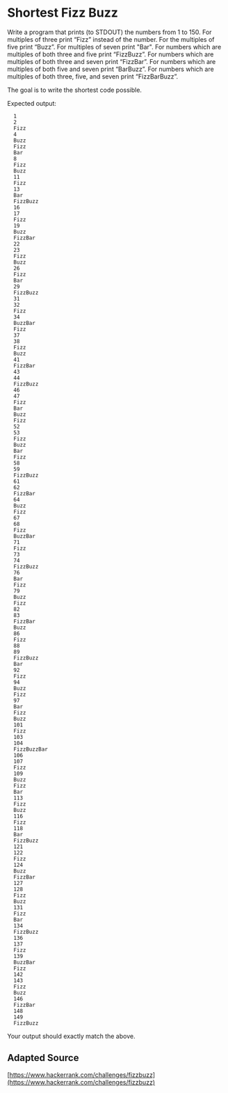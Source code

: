 # Shortest Fizz Buzz

Write a program that prints (to STDOUT) the numbers from 1 to 150.
For multiples of three print “Fizz” instead of the number.
For the multiples of five print “Buzz”.
For multiples of seven print "Bar".
For numbers which are multiples of both three and five print “FizzBuzz”.
For numbers which are multiples of both three and seven print “FizzBar”.
For numbers which are multiples of both five and seven print “BarBuzz”.
For numbers which are multiples of both three, five, and seven print “FizzBarBuzz”.

The goal is to write the shortest code possible.

Expected output:

```
  1
  2
  Fizz
  4
  Buzz
  Fizz
  Bar
  8
  Fizz
  Buzz
  11
  Fizz
  13
  Bar
  FizzBuzz
  16
  17
  Fizz
  19
  Buzz
  FizzBar
  22
  23
  Fizz
  Buzz
  26
  Fizz
  Bar
  29
  FizzBuzz
  31
  32
  Fizz
  34
  BuzzBar
  Fizz
  37
  38
  Fizz
  Buzz
  41
  FizzBar
  43
  44
  FizzBuzz
  46
  47
  Fizz
  Bar
  Buzz
  Fizz
  52
  53
  Fizz
  Buzz
  Bar
  Fizz
  58
  59
  FizzBuzz
  61
  62
  FizzBar
  64
  Buzz
  Fizz
  67
  68
  Fizz
  BuzzBar
  71
  Fizz
  73
  74
  FizzBuzz
  76
  Bar
  Fizz
  79
  Buzz
  Fizz
  82
  83
  FizzBar
  Buzz
  86
  Fizz
  88
  89
  FizzBuzz
  Bar
  92
  Fizz
  94
  Buzz
  Fizz
  97
  Bar
  Fizz
  Buzz
  101
  Fizz
  103
  104
  FizzBuzzBar
  106
  107
  Fizz
  109
  Buzz
  Fizz
  Bar
  113
  Fizz
  Buzz
  116
  Fizz
  118
  Bar
  FizzBuzz
  121
  122
  Fizz
  124
  Buzz
  FizzBar
  127
  128
  Fizz
  Buzz
  131
  Fizz
  Bar
  134
  FizzBuzz
  136
  137
  Fizz
  139
  BuzzBar
  Fizz
  142
  143
  Fizz
  Buzz
  146
  FizzBar
  148
  149
  FizzBuzz
```

Your output should exactly match the above.

## Adapted Source

[https://www.hackerrank.com/challenges/fizzbuzz](https://www.hackerrank.com/challenges/fizzbuzz)
